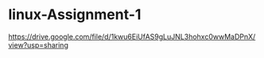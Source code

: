 # linux-Assignment-1
https://drive.google.com/file/d/1kwu6EiUfAS9gLuJNL3hohxc0wwMaDPnX/view?usp=sharing
